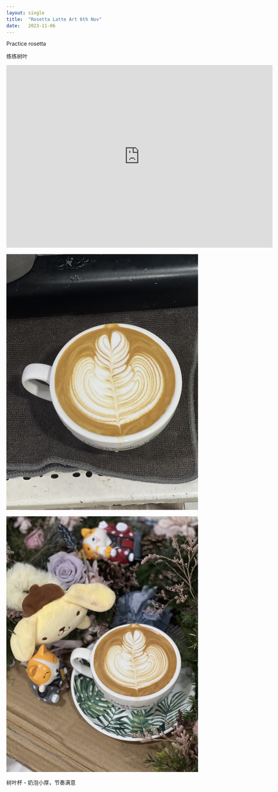 ```yaml
---
layout: single
title:  "Rosetta Latte Art 6th Nov"
date:   2023-11-06
---
```




Practice rosetta

练练树叶



<div class="embed-container">
  <iframe
      src="https://www.youtube.com/embed/SmSr9SMVCT8"
      width="700"
      height="480"
      frameborder="0"
      allowfullscreen="true">
  </iframe>
</div>



![](/assets/img/2023/11/06/IMG_9644.jpg)

![](/assets/img/2023/11/06/IMG_9649.jpg)

树叶杯 - 奶泡小厚，节奏满意
